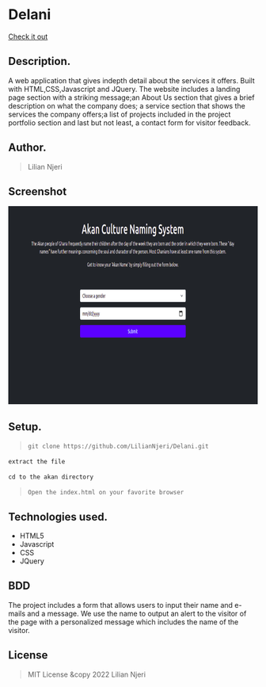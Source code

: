# Delani

[Check it out](https://liliannjeri.github.io/Delani/)

## Description.

A web application that gives indepth detail about the services it offers. Built with HTML,CSS,Javascript and JQuery.
The website includes a landing page section with a striking message;an About Us section that gives a brief description on what the company does; a service section that shows the services the company offers;a list of projects included in the project portfolio section and last but not least, a contact form for visitor feedback.

## Author.

> Lilian Njeri

## Screenshot

<img src="https://raw.githubusercontent.com/LilianNjeri/akan/master/images/akan.png" width="800px" height="400px">

## Setup.

> `git clone https://github.com/LilianNjeri/Delani.git `

`extract the file`

`cd to the akan directory`

> `Open the index.html on your favorite browser`

## Technologies used.

- HTML5
- Javascript
- CSS
- JQuery

## BDD

The project includes a form that allows users to input their name and e-mails and a message. We use the name to output an alert to the visitor of the page with a personalized message which includes the name of the visitor.

## License

> MIT License &copy 2022 Lilian Njeri
